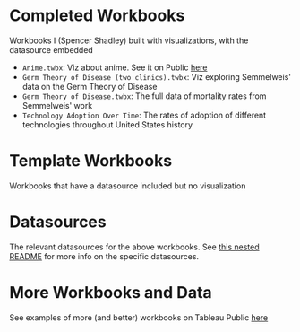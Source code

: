 # Completed Workbooks

Workbooks I (Spencer Shadley) built with visualizations, with the datasource embedded

- `Anime.twbx`: Viz about anime. See it on Public [here](https://public.tableau.com/profile/spencer.shadley#!/vizhome/Anime/UndiscoveredAnime)
- `Germ Theory of Disease (two clinics).twbx`: Viz exploring Semmelweis' data on the Germ Theory of Disease
- `Germ Theory of Disease.twbx`: The full data of mortality rates from Semmelweis' work
- `Technology Adoption Over Time`: The rates of adoption of different technologies throughout United States history

# Template Workbooks

Workbooks that have a datasource included but no visualization

# Datasources

The relevant datasources for the above workbooks. See [this nested README](Datasources/README.md) for more info on the specific datasources.

# More Workbooks and Data

See examples of more (and better) workbooks on Tableau Public [here](https://public.tableau.com/en-us/s/gallery)
